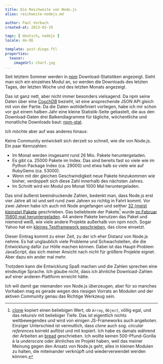 ```yaml
---
title: Die Reichweite von Node.js
alias: reichweite-nodejs.md

author: Paul Vorbach
created-at: 2013-03-19

tags: [ deutsch, nodejs ]
locale: de-DE

template: post-diego.ftl
properties:
  teaser:
    imageUrl: chart.jpg
...
```


Seit letztem Sommer werden in [npm](http://npmjs.org/) Download-Statistiken
angezeigt. Sieht man sich ein einzelnes Modul an, so werden die Downloads des
letzten Tages, der letzten Woche und des letzten Monats angezeigt.

Das ist ganz nett, aber nicht immer besonders vielsagend. Da npm seine Daten
über eine [CouchDB](http://couchdb.apache.org/) bezieht, ist eine ansprechende
JSON API gleich mit von der Partie. Da die Daten wohldefiniert vorliegen, habe
ich mir schon vor gut einem halben Jahr eine kleine Statistik-Seite gebastelt,
die aus den Download-Daten drei Balkendiagramme für tägliche, wöchentliche und
monatliche Downloads baut: [npm-stat](http://npm-stat.vorb.de/).

Ich möchte aber auf was anderes hinaus:

Keine Community entwickelt sich derzeit so schnell, wie die von Node.js. Ein
paar Kennzahlen:

  * Im Monat werden insgesamt rund 26 Mio. Pakete heruntergeladen.
  * Es gibt ca. 25000 Pakete im Index. Das sind bereits fast so viele wie im
    Python Package Index (ca. 29000) und etwa halb so viele wie auf RubyGems
    (ca. 53000).
  * Wenn mit der gleichen Geschwindigkeit neue Pakete hinzukommen wie bisher,
    verdoppelt sich diese Zahl innerhalb des nächsten Jahres.
  * Im Schnitt wird ein Modul pro Monat 1000 Mal heruntergeladen.

Das sind äußerst beeindruckende Zahlen, bedenkt man, dass Node.js erst vier
Jahre alt ist und seit rund zwei Jahren so richtig in Fahrt kommt. Vor zwei
Jahren habe ich auch mit Node angefangen und seither [32 (meist kleinste)
Pakete][packages] geschrieben. Das beliebteste der Pakete[^1] wurde
[im Februar 15800 mal heruntergeladen][clone-stats]. 44 andere Pakete benutzen
das Paket und niemend weiß, wie viele andere Projekte außerhalb von npm noch.
Sogar Yahoo hat ein [kleines Testframework geschrieben][yahoo-arrow], das clone
einsetzt.

[^1]: [clone] kopiert einen beliebigen Wert, ob `Array`, `Object`,
völlig egal, und das rekursiv mit beliebiger Tiefe. Das ist eigentlich nichts
weltbewegendes und wird von einigen JS-Frameworks auch angeboten. Einziger
Unterschied ist vermutlich, dass _clone_ auch sog. _circular references_ korrekt
auflöst und mit kopiert. Ich habe es damals während der Arbeiten an [bread]
geschrieben. Ich wollte keinen 500-Pfund-Gorilla à la _underscore_ oder
ähnliches im Projekt haben, weil das meiner Meinung gegen den Ansatz von Node.js
geht, alles in kleinen Modulen zu halten, die miteinander verknüpft und
wiederverwendet werden können.

[packages]: http://npmjs.org/~pvorb
[clone]: http://npmjs.org/package/clone
[clone-stats]: http://npm-stat.vorb.de/charts.html?package=clone
[yahoo-arrow]: https://npmjs.org/package/yahoo-arrow
[bread]: /log/tag/bread.html

Dieser Eintrag kommt zu einer Zeit, zu der ich eher Distanz von Node.js nehme.
Es hat unglaublich viele Probleme und Schwachstellen, die die Entwicklung dafür
zur Hölle machen können. Dabei ist das Haupt-Problem JavaScript, das sich meiner
Ansicht nach nicht für größere Projekte eignet. Aber dazu ein ander mal mehr.

Trotzdem kann die Entwicklung Spaß machen und die Zahlen sprechen eine
eindeutige Sprache. Ich glaube nicht, dass ich ähnliche Download-Zahlen auf
einer anderen Plattform erreicht hätte.

Ich will damit gar niemanden von Node.js überzeugen, aber für so manches
Vorhaben mag es gerade wegen des riesigen Vorrats an Modulen und der aktiven
Community genau das Richtige Werkzeug sein.
